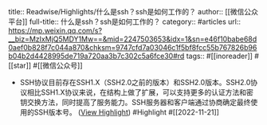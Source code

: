 title:: Readwise/Highlights/什么是ssh？ssh是如何工作的？
author:: [[微信公众平台]]
full-title:: 什么是ssh？ssh是如何工作的？
category:: #articles
url:: https://mp.weixin.qq.com/s?__biz=MzIxMjQ5MDY1Mw==&mid=2247503653&idx=1&sn=e46f10babe68d0aef0b828f7c044a870&chksm=9747cfd7a03046c1f5bf8fcc55b767826b96b04b2d4428995de719a720aa3b7c302c5a6fce30#rd
tags:: #[[inoreader]] #[[star]] #[[微信公众号]]

- SSH协议目前存在SSH1.X（SSH2.0之前的版本）和SSH2.0版本。SSH2.0协议相比SSH1.X协议来说，在结构上做了扩展，可以支持更多的认证方法和密钥交换方法，同时提高了服务能力。SSH服务器和客户端通过协商确定最终使用的SSH版本号。 ([View Highlight](https://read.readwise.io/read/01gjd47mk1wn0y6me593s6ccr1)) #Highlight #[[2022-11-21]]